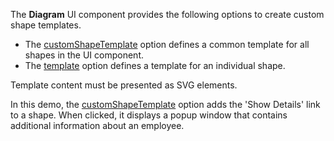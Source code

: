 The **Diagram** UI component provides the following options to create custom shape templates.

* The [customShapeTemplate](/Documentation/ApiReference/UI_Widgets/dxDiagram/Configuration/#customShapeTemplate) option defines a common template for all shapes in the UI component.
* The [template](/Documentation/ApiReference/UI_Widgets/dxDiagram/Configuration/customShapes/#template) option defines a template for an individual shape. 

Template content must be presented as SVG elements. 

In this demo, the [customShapeTemplate](/Documentation/ApiReference/UI_Widgets/dxDiagram/Configuration/#customShapeTemplate) option adds the 'Show Details' link to a shape. When clicked, it displays a popup window that contains additional information about an employee.